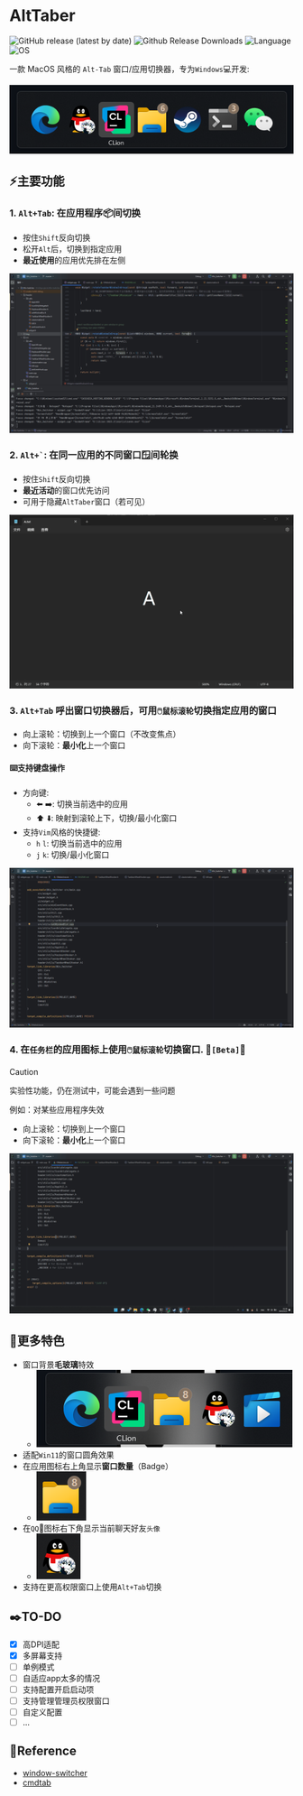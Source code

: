 ﻿# AltTaber

![GitHub release (latest by date)](https://img.shields.io/github/v/release/MrBeanCpp/AltTaber)
![Github Release Downloads](https://img.shields.io/github/downloads/MrBeanCpp/AltTaber/total)
![Language](https://img.shields.io/badge/language-C++-239120)
![OS](https://img.shields.io/badge/OS-Windows-0078D4)

一款 MacOS 风格的 `Alt-Tab` 窗口/应用切换器，专为`Windows`💻️开发:

![ui](img/ui.png)

## ⚡主要功能

### 1. ``` Alt+Tab ```: 在应用程序📦间切换

- 按住`Shift`反向切换
- 松开`Alt`后，切换到指定应用
- **最近使用**的应用优先排在左侧

![switch apps](img/Alt_tab.gif)

### 2. ``` Alt+` ```: 在同一应用的不同**窗口**🪟间轮换

- 按住`Shift`反向切换
- **最近活动**的窗口优先访问
- 可用于隐藏`AltTaber`窗口（若可见）

![switch windows](img/Alt_`.gif)

### 3. `Alt+Tab` 呼出窗口切换器后，可用`🖱️鼠标滚轮`切换指定应用的窗口

- 向上滚轮：切换到上一个窗口（不改变焦点）
- 向下滚轮：**最小化**上一个窗口

#### ⌨️支持键盘操作

- 方向键:
    - ⬅️ ➡️: 切换当前选中的应用
    - ⬆️ ⬇️: 映射到滚轮上下，切换/最小化窗口
- 支持`Vim`风格的快捷键:
    - `h` `l`: 切换当前选中的应用
    - `j` `k`: 切换/最小化窗口

![wheel](img/Alt_Wheel.gif)

### 4. 在`任务栏`的应用图标上使用`🖱️鼠标滚轮`切换窗口. 🚧`[Beta]`🚧

> [!CAUTION]
> 实验性功能，仍在测试中，可能会遇到一些问题
>
> 例如：对某些应用程序失效

- 向上滚轮：切换到上一个窗口
- 向下滚轮：**最小化**上一个窗口

![taskbar wheel](img/Taskbar_Wheel.gif)

## 🌟更多特色

- 窗口背景**毛玻璃**特效
    - ![bg blur](img/bg-blur.png)
- 适配`Win11`的窗口圆角效果
- 在应用图标右上角显示**窗口数量**（Badge）
    - ![app badge](img/app%20badge.png)
- 在`QQ`🐧图标右下角显示当前聊天好友`头像`
    - ![qq avatar](img/app%20qq%20avatar.png)
- 支持在更高权限窗口上使用`Alt+Tab`切换

## ✒️TO-DO

- [x] 高DPI适配
- [x] 多屏幕支持
- [ ] 单例模式
- [ ] 自适应app太多的情况
- [ ] 支持配置开启启动项
- [ ] 支持管理管理员权限窗口
- [ ] 自定义配置
- [ ] ...

## 🧐Reference

- [window-switcher](https://github.com/sigoden/window-switcher)
- [cmdtab](https://github.com/stianhoiland/cmdtab)